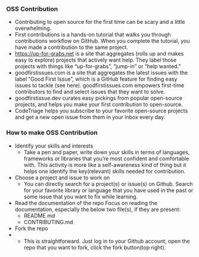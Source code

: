 
### OSS Contribution
- Contributing to open source for the first time can be scary and a little overwhelming. 
- First contributions is a hands-on tutorial that walks you through contributions workflow on GitHub. When you complete the tutorial, you have made a contribution to the same project.
- https://up-for-grabs.net is a site that aggregates (rolls up and makes easy to explore) projects that actively want help. They label those projects with things like “up-for-grabs”, “jump-in” or “help wanted.”
- goodfirstissues.com is a site that aggregates the latest issues with the label “Good First Issue”, which is a GitHub feature for finding easy issues to tackle (see here). goodfirstissues.com empowers first-time contributors to find and select issues that they want to solve.
- goodfirstissue.dev curates easy pickings from popular open-source projects, and helps you make your first contribution to open-source.
- CodeTriage helps you subscribe to your favorite open-source projects and get a new open issue from them in your inbox every day.

### How to make OSS Contribution 
-  Identify your skills and interests
    - Take a pen and paper, write down your skills in terms of languages, frameworks or libraries that you’re most confident and comfortable with. This activity is more like a self-awareness kind of thing but it helps one identify the key(relevant) skills needed for contribution.
-  Choose a project and issue to work on
    - You can directly search for a project(s) or issue(s) on Github. Search for your favorite library or language that you have used in the past or some issue that you want to fix while learning.
-  Read the documentation of the repo
Focus on reading the documentation, especially the below two file(s), if they are present:
    - README.md
    - CONTRIBUTING.md
- Fork the repo
-   - This is straightforward. Just log in to your Github account, open the repo that you want to fork, click the fork button(top right).
